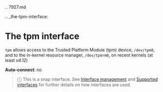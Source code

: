 .. 7927.md

.. _the-tpm-interface:

# The tpm interface

`tpm` allows access to the Trusted Platform Module (tpm) device, `/dev/tpm0`, and to the in-kernel resource manager, `/dev/tpmrm0`, on recent kernels (at least _v4.12_)

**Auto-connect**: no

> ⓘ  This is a snap interface. See [Interface management](interface-management.md) and [Supported interfaces](supported-interfaces.md) for further details on how interfaces are used.